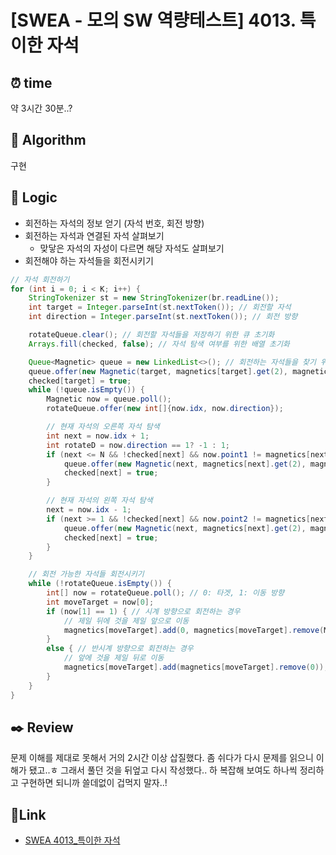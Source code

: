 # [SWEA - 모의 SW 역량테스트] 4013. 특이한 자석
 
## ⏰  **time**
약 3시간 30분..?

## :pushpin: **Algorithm**
구현

## :round_pushpin: **Logic**
- 회전하는 자석의 정보 얻기 (자석 번호, 회전 방향)
- 회전하는 자석과 연결된 자석 살펴보기
  - 맞닿은 자석의 자성이 다르면 해당 자석도 살펴보기
- 회전해야 하는 자석들을 회전시키기
```java
// 자석 회전하기
for (int i = 0; i < K; i++) {
    StringTokenizer st = new StringTokenizer(br.readLine());
    int target = Integer.parseInt(st.nextToken()); // 회전할 자석
    int direction = Integer.parseInt(st.nextToken()); // 회전 방향

    rotateQueue.clear(); // 회전할 자석들을 저장하기 위한 큐 초기화
    Arrays.fill(checked, false); // 자석 탐색 여부를 위한 배열 초기화

    Queue<Magnetic> queue = new LinkedList<>(); // 회전하는 자석들을 찾기 위한 큐
    queue.offer(new Magnetic(target, magnetics[target].get(2), magnetics[target].get(6), direction));
    checked[target] = true;
    while (!queue.isEmpty()) {
        Magnetic now = queue.poll();
        rotateQueue.offer(new int[]{now.idx, now.direction});

        // 현재 자석의 오른쪽 자석 탐색
        int next = now.idx + 1;
        int rotateD = now.direction == 1? -1 : 1;
        if (next <= N && !checked[next] && now.point1 != magnetics[next].get(6)) {
            queue.offer(new Magnetic(next, magnetics[next].get(2), magnetics[next].get(6), rotateD));
            checked[next] = true;
        }

        // 현재 자석의 왼쪽 자석 탐색
        next = now.idx - 1;
        if (next >= 1 && !checked[next] && now.point2 != magnetics[next].get(2)) {
            queue.offer(new Magnetic(next, magnetics[next].get(2), magnetics[next].get(6), rotateD));
            checked[next] = true;
        }
    }

    // 회전 가능한 자석들 회전시키기
    while (!rotateQueue.isEmpty()) {
        int[] now = rotateQueue.poll(); // 0: 타겟, 1: 이동 방향
        int moveTarget = now[0];
        if (now[1] == 1) { // 시계 방향으로 회전하는 경우
            // 제일 뒤에 것을 제일 앞으로 이동
            magnetics[moveTarget].add(0, magnetics[moveTarget].remove(M - 1));
        }
        else { // 반시계 방향으로 회전하는 경우
            // 앞에 것을 제일 뒤로 이동
            magnetics[moveTarget].add(magnetics[moveTarget].remove(0));
        }
    }
}
```

## :black_nib: **Review**
문제 이해를 제대로 못해서 거의 2시간 이상 삽질했다. 좀 쉬다가 다시 문제를 읽으니 이해가 됐고..ㅎ 
그래서 풀던 것을 뒤엎고 다시 작성했다.. 하 복잡해 보여도 하나씩 정리하고 구현하면 되니까 쓸데없이 겁먹지 말자..!

## 📡**Link**
- [SWEA 4013_특이한 자석](https://swexpertacademy.com/main/code/problem/problemDetail.do?contestProbId=AWIeV9sKkcoDFAVH&categoryId=AWIeV9sKkcoDFAVH&categoryType=CODE&problemTitle=sw&orderBy=FIRST_REG_DATETIME&selectCodeLang=ALL&select-1=&pageSize=10&pageIndex=1)

